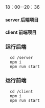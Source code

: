 18：00--20：36

#### server 后端项目
#### client 前端项目
### 运行后端
```
  cd /server
  npm i
  npm run start
```
### 运行前端
```
  cd /client
  npm i
  npm run start
```
